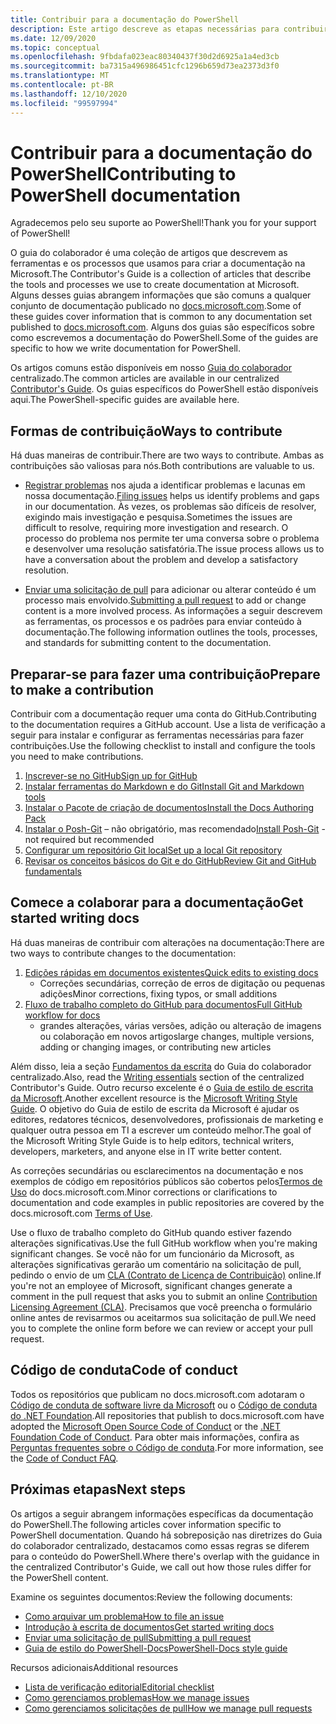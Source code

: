 ```yaml
---
title: Contribuir para a documentação do PowerShell
description: Este artigo descreve as etapas necessárias para contribuir com a documentação do PowerShell.
ms.date: 12/09/2020
ms.topic: conceptual
ms.openlocfilehash: 9fbdafa023eac80340437f30d2d6925a1a4ed3cb
ms.sourcegitcommit: ba7315a496986451cfc1296b659d73ea2373d3f0
ms.translationtype: MT
ms.contentlocale: pt-BR
ms.lasthandoff: 12/10/2020
ms.locfileid: "99597994"
---
```

# <a name="contributing-to-powershell-documentation"></a><span data-ttu-id="c87ed-103">Contribuir para a documentação do PowerShell</span><span class="sxs-lookup"><span data-stu-id="c87ed-103">Contributing to PowerShell documentation</span></span>

<span data-ttu-id="c87ed-104">Agradecemos pelo seu suporte ao PowerShell!</span><span class="sxs-lookup"><span data-stu-id="c87ed-104">Thank you for your support of PowerShell!</span></span>

<span data-ttu-id="c87ed-105">O guia do colaborador é uma coleção de artigos que descrevem as ferramentas e os processos que usamos para criar a documentação na Microsoft.</span><span class="sxs-lookup"><span data-stu-id="c87ed-105">The Contributor's Guide is a collection of articles that describe the tools and processes we use to create documentation at Microsoft.</span></span> <span data-ttu-id="c87ed-106">Alguns desses guias abrangem informações que são comuns a qualquer conjunto de documentação publicado no [docs.microsoft.com][docs].</span><span class="sxs-lookup"><span data-stu-id="c87ed-106">Some of these guides cover information that is common to any documentation set published to [docs.microsoft.com][docs].</span></span> <span data-ttu-id="c87ed-107">Alguns dos guias são específicos sobre como escrevemos a documentação do PowerShell.</span><span class="sxs-lookup"><span data-stu-id="c87ed-107">Some of the guides are specific to how we write documentation for PowerShell.</span></span>

<span data-ttu-id="c87ed-108">Os artigos comuns estão disponíveis em nosso [Guia do colaborador][contribute] centralizado.</span><span class="sxs-lookup"><span data-stu-id="c87ed-108">The common articles are available in our centralized [Contributor's Guide][contribute].</span></span> <span data-ttu-id="c87ed-109">Os guias específicos do PowerShell estão disponíveis aqui.</span><span class="sxs-lookup"><span data-stu-id="c87ed-109">The PowerShell-specific guides are available here.</span></span>

## <a name="ways-to-contribute"></a><span data-ttu-id="c87ed-110">Formas de contribuição</span><span class="sxs-lookup"><span data-stu-id="c87ed-110">Ways to contribute</span></span>

<span data-ttu-id="c87ed-111">Há duas maneiras de contribuir.</span><span class="sxs-lookup"><span data-stu-id="c87ed-111">There are two ways to contribute.</span></span> <span data-ttu-id="c87ed-112">Ambas as contribuições são valiosas para nós.</span><span class="sxs-lookup"><span data-stu-id="c87ed-112">Both contributions are valuable to us.</span></span>

- <span data-ttu-id="c87ed-113">[Registrar problemas][file-an-issue] nos ajuda a identificar problemas e lacunas em nossa documentação.</span><span class="sxs-lookup"><span data-stu-id="c87ed-113">[Filing issues][file-an-issue] helps us identify problems and gaps in our documentation.</span></span> <span data-ttu-id="c87ed-114">Às vezes, os problemas são difíceis de resolver, exigindo mais investigação e pesquisa.</span><span class="sxs-lookup"><span data-stu-id="c87ed-114">Sometimes the issues are difficult to resolve, requiring more investigation and research.</span></span> <span data-ttu-id="c87ed-115">O processo do problema nos permite ter uma conversa sobre o problema e desenvolver uma resolução satisfatória.</span><span class="sxs-lookup"><span data-stu-id="c87ed-115">The issue process allows us to have a conversation about the problem and develop a satisfactory resolution.</span></span>

- <span data-ttu-id="c87ed-116">[Enviar uma solicitação de pull](pull-requests.md) para adicionar ou alterar conteúdo é um processo mais envolvido.</span><span class="sxs-lookup"><span data-stu-id="c87ed-116">[Submitting a pull request](pull-requests.md) to add or change content is a more involved process.</span></span>
  <span data-ttu-id="c87ed-117">As informações a seguir descrevem as ferramentas, os processos e os padrões para enviar conteúdo à documentação.</span><span class="sxs-lookup"><span data-stu-id="c87ed-117">The following information outlines the tools, processes, and standards for submitting content to the documentation.</span></span>

## <a name="prepare-to-make-a-contribution"></a><span data-ttu-id="c87ed-118">Preparar-se para fazer uma contribuição</span><span class="sxs-lookup"><span data-stu-id="c87ed-118">Prepare to make a contribution</span></span>

<span data-ttu-id="c87ed-119">Contribuir com a documentação requer uma conta do GitHub.</span><span class="sxs-lookup"><span data-stu-id="c87ed-119">Contributing to the documentation requires a GitHub account.</span></span> <span data-ttu-id="c87ed-120">Use a lista de verificação a seguir para instalar e configurar as ferramentas necessárias para fazer contribuições.</span><span class="sxs-lookup"><span data-stu-id="c87ed-120">Use the following checklist to install and configure the tools you need to make contributions.</span></span>

1. [<span data-ttu-id="c87ed-121">Inscrever-se no GitHub</span><span class="sxs-lookup"><span data-stu-id="c87ed-121">Sign up for GitHub</span></span>](/contribute/get-started-setup-github)
1. [<span data-ttu-id="c87ed-122">Instalar ferramentas do Markdown e do Git</span><span class="sxs-lookup"><span data-stu-id="c87ed-122">Install Git and Markdown tools</span></span>](/contribute/get-started-setup-tools)
1. [<span data-ttu-id="c87ed-123">Instalar o Pacote de criação de documentos</span><span class="sxs-lookup"><span data-stu-id="c87ed-123">Install the Docs Authoring Pack</span></span>](/contribute/how-to-write-docs-auth-pack)
1. <span data-ttu-id="c87ed-124">[Instalar o Posh-Git][posh-git] – não obrigatório, mas recomendado</span><span class="sxs-lookup"><span data-stu-id="c87ed-124">[Install Posh-Git][posh-git] - not required but recommended</span></span>
1. [<span data-ttu-id="c87ed-125">Configurar um repositório Git local</span><span class="sxs-lookup"><span data-stu-id="c87ed-125">Set up a local Git repository</span></span>](/contribute/get-started-setup-local)
1. [<span data-ttu-id="c87ed-126">Revisar os conceitos básicos do Git e do GitHub</span><span class="sxs-lookup"><span data-stu-id="c87ed-126">Review Git and GitHub fundamentals</span></span>](/contribute/git-github-fundamentals)

## <a name="get-started-writing-docs"></a><span data-ttu-id="c87ed-127">Comece a colaborar para a documentação</span><span class="sxs-lookup"><span data-stu-id="c87ed-127">Get started writing docs</span></span>

<span data-ttu-id="c87ed-128">Há duas maneiras de contribuir com alterações na documentação:</span><span class="sxs-lookup"><span data-stu-id="c87ed-128">There are two ways to contribute changes to the documentation:</span></span>

1. [<span data-ttu-id="c87ed-129">Edições rápidas em documentos existentes</span><span class="sxs-lookup"><span data-stu-id="c87ed-129">Quick edits to existing docs</span></span>](/contribute/#quick-edits-to-existing-documents)
   - <span data-ttu-id="c87ed-130">Correções secundárias, correção de erros de digitação ou pequenas adições</span><span class="sxs-lookup"><span data-stu-id="c87ed-130">Minor corrections, fixing typos, or small additions</span></span>
1. [<span data-ttu-id="c87ed-131">Fluxo de trabalho completo do GitHub para documentos</span><span class="sxs-lookup"><span data-stu-id="c87ed-131">Full GitHub workflow for docs</span></span>](/contribute/how-to-write-workflows-major)
   - <span data-ttu-id="c87ed-132">grandes alterações, várias versões, adição ou alteração de imagens ou colaboração em novos artigos</span><span class="sxs-lookup"><span data-stu-id="c87ed-132">large changes, multiple versions, adding or changing images, or contributing new articles</span></span>

<span data-ttu-id="c87ed-133">Além disso, leia a seção [Fundamentos da escrita](/contribute/style-quick-start) do Guia do colaborador centralizado.</span><span class="sxs-lookup"><span data-stu-id="c87ed-133">Also, read the [Writing essentials](/contribute/style-quick-start) section of the centralized Contributor's Guide.</span></span> <span data-ttu-id="c87ed-134">Outro recurso excelente é o [Guia de estilo de escrita da Microsoft][style-guide].</span><span class="sxs-lookup"><span data-stu-id="c87ed-134">Another excellent resource is the [Microsoft Writing Style Guide][style-guide].</span></span> <span data-ttu-id="c87ed-135">O objetivo do Guia de estilo de escrita da Microsoft é ajudar os editores, redatores técnicos, desenvolvedores, profissionais de marketing e qualquer outra pessoa em TI a escrever um conteúdo melhor.</span><span class="sxs-lookup"><span data-stu-id="c87ed-135">The goal of the Microsoft Writing Style Guide is to help editors, technical writers, developers, marketers, and anyone else in IT write better content.</span></span>

<span data-ttu-id="c87ed-136">As correções secundárias ou esclarecimentos na documentação e nos exemplos de código em repositórios públicos são cobertos pelos[Termos de Uso][terms-of-use] do docs.microsoft.com.</span><span class="sxs-lookup"><span data-stu-id="c87ed-136">Minor corrections or clarifications to documentation and code examples in public repositories are covered by the docs.microsoft.com [Terms of Use][terms-of-use].</span></span>

<span data-ttu-id="c87ed-137">Use o fluxo de trabalho completo do GitHub quando estiver fazendo alterações significativas.</span><span class="sxs-lookup"><span data-stu-id="c87ed-137">Use the full GitHub workflow when you're making significant changes.</span></span> <span data-ttu-id="c87ed-138">Se você não for um funcionário da Microsoft, as alterações significativas gerarão um comentário na solicitação de pull, pedindo o envio de um [CLA (Contrato de Licença de Contribuição)][cla] online.</span><span class="sxs-lookup"><span data-stu-id="c87ed-138">If you're not an employee of Microsoft, significant changes generate a comment in the pull request that asks you to submit an online [Contribution Licensing Agreement (CLA)][cla].</span></span> <span data-ttu-id="c87ed-139">Precisamos que você preencha o formulário online antes de revisarmos ou aceitarmos sua solicitação de pull.</span><span class="sxs-lookup"><span data-stu-id="c87ed-139">We need you to complete the online form before we can review or accept your pull request.</span></span>

## <a name="code-of-conduct"></a><span data-ttu-id="c87ed-140">Código de conduta</span><span class="sxs-lookup"><span data-stu-id="c87ed-140">Code of conduct</span></span>

<span data-ttu-id="c87ed-141">Todos os repositórios que publicam no docs.microsoft.com adotaram o [Código de conduta de software livre da Microsoft](https://opensource.microsoft.com/codeofconduct/) ou o [Código de conduta do .NET Foundation](https://dotnetfoundation.org/code-of-conduct).</span><span class="sxs-lookup"><span data-stu-id="c87ed-141">All repositories that publish to docs.microsoft.com have adopted the [Microsoft Open Source Code of Conduct](https://opensource.microsoft.com/codeofconduct/) or the [.NET Foundation Code of Conduct](https://dotnetfoundation.org/code-of-conduct).</span></span> <span data-ttu-id="c87ed-142">Para obter mais informações, confira as [Perguntas frequentes sobre o Código de conduta](https://opensource.microsoft.com/codeofconduct/faq/).</span><span class="sxs-lookup"><span data-stu-id="c87ed-142">For more information, see the [Code of Conduct FAQ](https://opensource.microsoft.com/codeofconduct/faq/).</span></span>

## <a name="next-steps"></a><span data-ttu-id="c87ed-143">Próximas etapas</span><span class="sxs-lookup"><span data-stu-id="c87ed-143">Next steps</span></span>

<span data-ttu-id="c87ed-144">Os artigos a seguir abrangem informações específicas da documentação do PowerShell.</span><span class="sxs-lookup"><span data-stu-id="c87ed-144">The following articles cover information specific to PowerShell documentation.</span></span> <span data-ttu-id="c87ed-145">Quando há sobreposição nas diretrizes do Guia do colaborador centralizado, destacamos como essas regras se diferem para o conteúdo do PowerShell.</span><span class="sxs-lookup"><span data-stu-id="c87ed-145">Where there's overlap with the guidance in the centralized Contributor's Guide, we call out how those rules differ for the PowerShell content.</span></span>

<span data-ttu-id="c87ed-146">Examine os seguintes documentos:</span><span class="sxs-lookup"><span data-stu-id="c87ed-146">Review the following documents:</span></span>

- [<span data-ttu-id="c87ed-147">Como arquivar um problema</span><span class="sxs-lookup"><span data-stu-id="c87ed-147">How to file an issue</span></span>](file-an-issue.md)
- [<span data-ttu-id="c87ed-148">Introdução à escrita de documentos</span><span class="sxs-lookup"><span data-stu-id="c87ed-148">Get started writing docs</span></span>](get-started-writing.md)
- [<span data-ttu-id="c87ed-149">Enviar uma solicitação de pull</span><span class="sxs-lookup"><span data-stu-id="c87ed-149">Submitting a pull request</span></span>](pull-requests.md)
- [<span data-ttu-id="c87ed-150">Guia de estilo do PowerShell-Docs</span><span class="sxs-lookup"><span data-stu-id="c87ed-150">PowerShell-Docs style guide</span></span>](powershell-style-guide.md)

<span data-ttu-id="c87ed-151">Recursos adicionais</span><span class="sxs-lookup"><span data-stu-id="c87ed-151">Additional resources</span></span>

- [<span data-ttu-id="c87ed-152">Lista de verificação editorial</span><span class="sxs-lookup"><span data-stu-id="c87ed-152">Editorial checklist</span></span>](editorial-checklist.md)
- [<span data-ttu-id="c87ed-153">Como gerenciamos problemas</span><span class="sxs-lookup"><span data-stu-id="c87ed-153">How we manage issues</span></span>](managing-issues.md)
- [<span data-ttu-id="c87ed-154">Como gerenciamos solicitações de pull</span><span class="sxs-lookup"><span data-stu-id="c87ed-154">How we manage pull requests</span></span>](managing-pull-requests.md)

<!--link refs-->
[cla]: https://cla.microsoft.com/
[contribute]: /contribute/
[docs]: https://docs.microsoft.com/
[file-an-issue]: file-an-issue.md
[posh-git]: https://www.powershellgallery.com/packages/posh-git
[psdocs]: /powershell
[style-guide]: /style-guide/welcome/
[terms-of-use]: /legal/termsofuse
